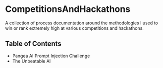 # CompetitionsAndHackathons
A collection of process documentation around the methodologies I used to win or rank extremely high at various competitions and hackathons.

## Table of Contents
- Pangea AI Prompt Injection Challenge
- The Unbeatable AI
